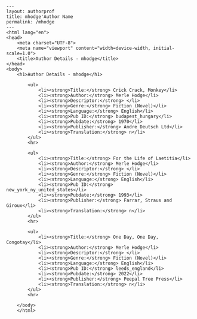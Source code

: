 
    ---
    layout: authorprof
    title: mhodge'Author Name 
    permalink: /mhodge
    ---
    <html lang="en">
    <head>
        <meta charset="UTF-8">
        <meta name="viewport" content="width=device-width, initial-scale=1.0">
        <title>Author Details - mhodge</title>
    </head>
    <body>
        <h1>Author Details - mhodge</h1>
        
            <ul>
                <li><strong>Title:</strong> Crick Crack, Monkey</li>
                <li><strong>Author:</strong> Merle Hodge</li>
                <li><strong>Descriptor:</strong> </li>
                <li><strong>Genre:</strong> Fiction (Novel)</li>
                <li><strong>Language:</strong> English</li>
                <li><strong>Pub ID:</strong> budapest_hungary</li>
                <li><strong>Pubdate:</strong> 1970</li>
                <li><strong>Publisher:</strong> Andre Deutsch Ltd</li>
                <li><strong>Translation:</strong> n</li>
            </ul>
            <hr>
            
            <ul>
                <li><strong>Title:</strong> For the Life of Laetitia</li>
                <li><strong>Author:</strong> Merle Hodge</li>
                <li><strong>Descriptor:</strong> </li>
                <li><strong>Genre:</strong> Fiction (Novel)</li>
                <li><strong>Language:</strong> English</li>
                <li><strong>Pub ID:</strong> new_york_ny_united_states</li>
                <li><strong>Pubdate:</strong> 1993</li>
                <li><strong>Publisher:</strong> Farrar, Straus and Giroux</li>
                <li><strong>Translation:</strong> n</li>
            </ul>
            <hr>
            
            <ul>
                <li><strong>Title:</strong> One Day, One Day, Congotay</li>
                <li><strong>Author:</strong> Merle Hodge</li>
                <li><strong>Descriptor:</strong> </li>
                <li><strong>Genre:</strong> Fiction (Novel)</li>
                <li><strong>Language:</strong> English</li>
                <li><strong>Pub ID:</strong> leeds_england</li>
                <li><strong>Pubdate:</strong> 2022</li>
                <li><strong>Publisher:</strong> Peepal Tree Press</li>
                <li><strong>Translation:</strong> n</li>
            </ul>
            <hr>
            
        </body>
        </html>
        